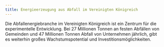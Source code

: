 ```yaml
---
title: Energieerzeugung aus Abfall im Vereinigten Königreich
---
```

Die Abfallenergiebranche im Vereinigten Königreich ist ein Zentrum für die experimentelle Entwicklung. Bei 27 Millionen Tonnen an festen Abfällen von Gemeinden und 47 Millionen Tonnen Abfall von Unternehmen jährlich, gibt es weiterhin großes Wachstumspotential und Investitionsmöglichkeiten.

